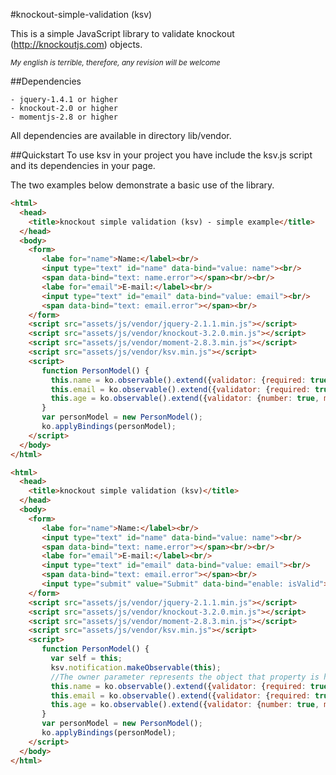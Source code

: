 #knockout-simple-validation (ksv)


This is a simple JavaScript library to validate knockout (http://knockoutjs.com) objects.

_<sub>My english is terrible, therefore, any revision will be welcome</sub>_

##Dependencies

```
- jquery-1.4.1 or higher
- knockout-2.0 or higher
- momentjs-2.8 or higher
```
All dependencies are available in directory lib/vendor.

##Quickstart
To use ksv in your project you have include the ksv.js script and its dependencies in your page.

The two examples below demonstrate a basic use of the library.
```html
<html>
  <head>
    <title>knockout simple validation (ksv) - simple example</title>
  </head>
  <body>
    <form>
       <labe for="name">Name:</label><br/>
       <input type="text" id="name" data-bind="value: name"><br/>
       <span data-bind="text: name.error"></span><br/><br/>
       <labe for="email">E-mail:</label><br/>
       <input type="text" id="email" data-bind="value: email"><br/>
       <span data-bind="text: email.error"></span><br/>
    </form>
    <script src="assets/js/vendor/jquery-2.1.1.min.js"></script>
    <script src="assets/js/vendor/knockout-3.2.0.min.js"></script>
    <script src="assets/js/vendor/moment-2.8.3.min.js"></script>
    <script src="assets/js/vendor/ksv.min.js"></script>
    <script>
       function PersonModel() {
         this.name = ko.observable().extend({validator: {required: true}});
         this.email = ko.observable().extend({validator: {required: true, email: true}});
         this.age = ko.observable().extend({validator: {number: true, min: 18, max: 90}});
       }
       var personModel = new PersonModel();
       ko.applyBindings(personModel);
    </script>
  </body>
</html>
```


```html
<html>
  <head>
    <title>knockout simple validation (ksv)</title>
  </head>
  <body>
    <form>
       <labe for="name">Name:</label><br/>
       <input type="text" id="name" data-bind="value: name"><br/>
       <span data-bind="text: name.error"></span><br/><br/>
       <labe for="email">E-mail:</label><br/>
       <input type="text" id="email" data-bind="value: email"><br/>
       <span data-bind="text: email.error"></span><br/>
       <input type="submit" value="Submit" data-bind="enable: isValid">
    </form>
    <script src="assets/js/vendor/jquery-2.1.1.min.js"></script>
    <script src="assets/js/vendor/knockout-3.2.0.min.js"></script>
    <script src="assets/js/vendor/moment-2.8.3.min.js"></script>
    <script src="assets/js/vendor/ksv.min.js"></script>
    <script>
       function PersonModel() {
         var self = this;
         ksv.notification.makeObservable(this);
         //The owner parameter represents the object that property is hosted
         this.name = ko.observable().extend({validator: {required: true, params: {owner: this}}});
         this.email = ko.observable().extend({validator: {required: true, email: true, params: {owner: this}}});
         this.age = ko.observable().extend({validator: {number: true, min: 18, max: 90, params: {owner: this}}});
       }
       var personModel = new PersonModel();
       ko.applyBindings(personModel);
    </script>
  </body>
</html>
```